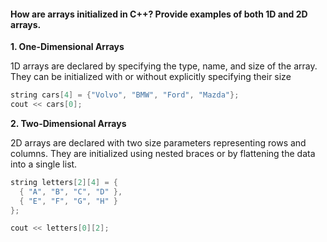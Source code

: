 <h4>How are arrays initialized in C++? Provide examples of both 1D and 2D arrays.</h4>

<b>1. One-Dimensional Arrays</b>

1D arrays are declared by specifying the type, name, and size of the array. They can be initialized with or without explicitly specifying their size

```cpp
string cars[4] = {"Volvo", "BMW", "Ford", "Mazda"};
cout << cars[0];
```

<b>2. Two-Dimensional Arrays</b>

2D arrays are declared with two size parameters representing rows and columns. They are initialized using nested braces or by flattening the data into a single list.

```cpp
string letters[2][4] = {
  { "A", "B", "C", "D" },
  { "E", "F", "G", "H" }
};

cout << letters[0][2];
```